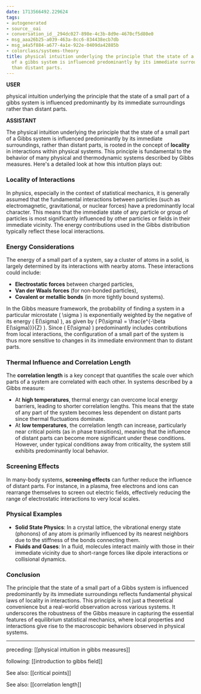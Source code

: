 ```yaml
---
date: 1713566492.229624
tags:
- autogenerated
- source__oai
- conversation_id__294dc027-898e-4c3b-8d9e-4670cf5d80e0
- msg_aaa26b25-a039-463a-8cc6-834438ecb7db
- msg_a4a5f884-a677-4a1e-922e-0409da42885b
- colorclass/systems-theory
title: physical intuition underlying the principle that the state of a small part
  of a gibbs system is influenced predominantly by its immediate surroundings rather
  than distant parts.
---
```


**USER**

physical intuition underlying the principle that the state of a small part of a gibbs system is influenced predominantly by its immediate surroundings rather than distant parts.


**ASSISTANT**

The physical intuition underlying the principle that the state of a small part of a Gibbs system is influenced predominantly by its immediate surroundings, rather than distant parts, is rooted in the concept of **locality** in interactions within physical systems. This principle is fundamental to the behavior of many physical and thermodynamic systems described by Gibbs measures. Here's a detailed look at how this intuition plays out:

### Locality of Interactions

In physics, especially in the context of statistical mechanics, it is generally assumed that the fundamental interactions between particles (such as electromagnetic, gravitational, or nuclear forces) have a predominantly local character. This means that the immediate state of any particle or group of particles is most significantly influenced by other particles or fields in their immediate vicinity. The energy contributions used in the Gibbs distribution typically reflect these local interactions.

### Energy Considerations

The energy of a small part of a system, say a cluster of atoms in a solid, is largely determined by its interactions with nearby atoms. These interactions could include:
- **Electrostatic forces** between charged particles,
- **Van der Waals forces** (for non-bonded particles),
- **Covalent or metallic bonds** (in more tightly bound systems).

In the Gibbs measure framework, the probability of finding a system in a particular microstate \( \sigma \) is exponentially weighted by the negative of its energy \( E(\sigma) \), as given by \( P(\sigma) = \frac{e^{-\beta E(\sigma)}}{Z} \). Since \( E(\sigma) \) predominantly includes contributions from local interactions, the configuration of a small part of the system is thus more sensitive to changes in its immediate environment than to distant parts.

### Thermal Influence and Correlation Length

The **correlation length** is a key concept that quantifies the scale over which parts of a system are correlated with each other. In systems described by a Gibbs measure:
- At **high temperatures**, thermal energy can overcome local energy barriers, leading to shorter correlation lengths. This means that the state of any part of the system becomes less dependent on distant parts since thermal fluctuations dominate.
- At **low temperatures**, the correlation length can increase, particularly near critical points (as in phase transitions), meaning that the influence of distant parts can become more significant under these conditions. However, under typical conditions away from criticality, the system still exhibits predominantly local behavior.

### Screening Effects

In many-body systems, **screening effects** can further reduce the influence of distant parts. For instance, in a plasma, free electrons and ions can rearrange themselves to screen out electric fields, effectively reducing the range of electrostatic interactions to very local scales.

### Physical Examples

- **Solid State Physics**: In a crystal lattice, the vibrational energy state (phonons) of any atom is primarily influenced by its nearest neighbors due to the stiffness of the bonds connecting them.
- **Fluids and Gases**: In a fluid, molecules interact mainly with those in their immediate vicinity due to short-range forces like dipole interactions or collisional dynamics.

### Conclusion

The principle that the state of a small part of a Gibbs system is influenced predominantly by its immediate surroundings reflects fundamental physical laws of locality in interactions. This principle is not just a theoretical convenience but a real-world observation across various systems. It underscores the robustness of the Gibbs measure in capturing the essential features of equilibrium statistical mechanics, where local properties and interactions give rise to the macroscopic behaviors observed in physical systems.


---

preceding: [[physical intuition in gibbs measures]]  


following: [[introduction to gibbs field]]

See also: [[critical points]]


See also: [[correlation length]]